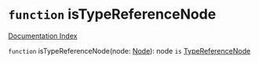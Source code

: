 # `function` isTypeReferenceNode

[Documentation Index](../README.md)

`function` isTypeReferenceNode(node: [Node](../interface.Node/README.md)): node `is` [TypeReferenceNode](../interface.TypeReferenceNode/README.md)

